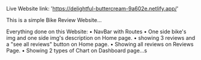 Live Website link: 'https://delightful-buttercream-9a602e.netlify.app/'


This is a simple Bike Review Website...

 Everything done on this Website:
 • NavBar with Routes
 • One side bike's img and one side img's description on Home page.
 • showing 3 reviews and a "see all reviews" button on Home page.
 • Showing all reviews on Reviews Page.
 • Showing 2 types of Chart on Dashboard page...s